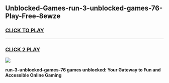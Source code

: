 
## Unblocked-Games-run-3-unblocked-games-76-Play-Free-8ewze
<h3>
<a href="https://premium76.site?title=run-3-unblocked-games-76&ref=09A">CLICK TO PLAY</a></h3>
<hr>

<h3>
<a href="https://premium76.site?title=run-3-unblocked-games-76&ref=09A">CLICK 2 PLAY</a>
  
</h3>

<a href="https://premium76.site?title=run-3-unblocked-games-76&ref=09A"><img src="https://clearcache.store/games.png"></a>


**run-3-unblocked-games-76 games unblocked: Your Gateway to Fun and Accessible Online Gaming**
